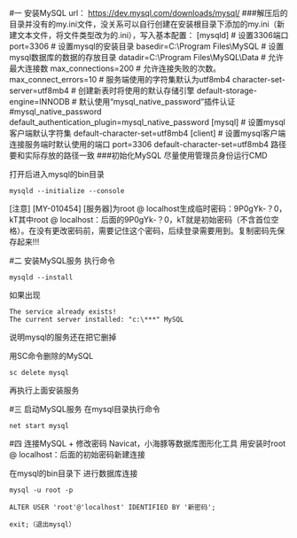 #一 安装MySQL
	url： https://dev.mysql.com/downloads/mysql/
###解压后的目录并没有的my.ini文件，没关系可以自行创建在安装根目录下添加的my.ini（新建文本文件，将文件类型改为的.ini），写入基本配置：
	[mysqld]
	# 设置3306端口
	port=3306
	# 设置mysql的安装目录
	basedir=C:\Program Files\MySQL
	# 设置mysql数据库的数据的存放目录
	datadir=C:\Program Files\MySQL\Data
	# 允许最大连接数
	max_connections=200
	# 允许连接失败的次数。
	max_connect_errors=10
	# 服务端使用的字符集默认为utf8mb4
	character-set-server=utf8mb4
	# 创建新表时将使用的默认存储引擎
	default-storage-engine=INNODB
	# 默认使用“mysql_native_password”插件认证
	#mysql_native_password
	default_authentication_plugin=mysql_native_password
	[mysql]
	# 设置mysql客户端默认字符集
	default-character-set=utf8mb4
	[client]
	# 设置mysql客户端连接服务端时默认使用的端口
	port=3306
	default-character-set=utf8mb4
路径要和实际存放的路径一致
###初始化MySQL
尽量使用管理员身份运行CMD

打开后进入mysql的bin目录

	mysqld --initialize --console

[注意] [MY-010454] [服务器]为root @ localhost生成临时密码：9P0gYk-？0，kT其中root @ localhost：后面的9P0gYk-？0，kT就是初始密码（不含首位空格）。在没有更改密码前，需要记住这个密码，后续登录需要用到。复制密码先保存起来!!!

#二 安装MySQL服务
执行命令

	mysqld --install

如果出现

	The service already exists!
	The current server installed: "c:\***" MySQL
说明mysql的服务还在把它删掉    
	
用SC命令删除的MySQL
	
	sc delete mysql

再执行上面安装服务


#三 启动MySQL服务
在mysql目录执行命令

	net start mysql


#四 连接MySQL + 修改密码
Navicat，小海豚等数据库图形化工具
用安装时root @ localhost：后面的初始密码新建连接

在mysql的bin目录下 进行数据库连接

	mysql -u root -p

	ALTER USER 'root'@'localhost' IDENTIFIED BY '新密码';

	exit;（退出mysql）